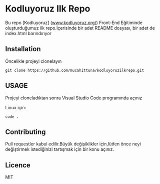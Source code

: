 # Kodluyoruz Ilk Repo
Bu repo [Kodluyoruz] (www.kodluyoruz.org/) Front-End Eğitiminde oluşturduğumuz ilk repo.İçerisinde bir adet README dosyası, bir adet de index.html barındırıyor

## Installation

Öncelikle projeyi clonelayın

`git clone https://github.com/mucahittuna/kodluyoruzilkrepo.git`

## USAGE

Projeyi cloneladıktan sonra Visual Studio Code programında açınız

Linux için:

``` cd kodluyoruzilkrepo
code . 
 ```

 ## Contributing

 Pull requestler kabul edilir.Büyük değişiklikler için,lütfen önce neyi değiştirmek istediğinizi tartışmak için bir konu açınız.

 ## Licence

 MIT



